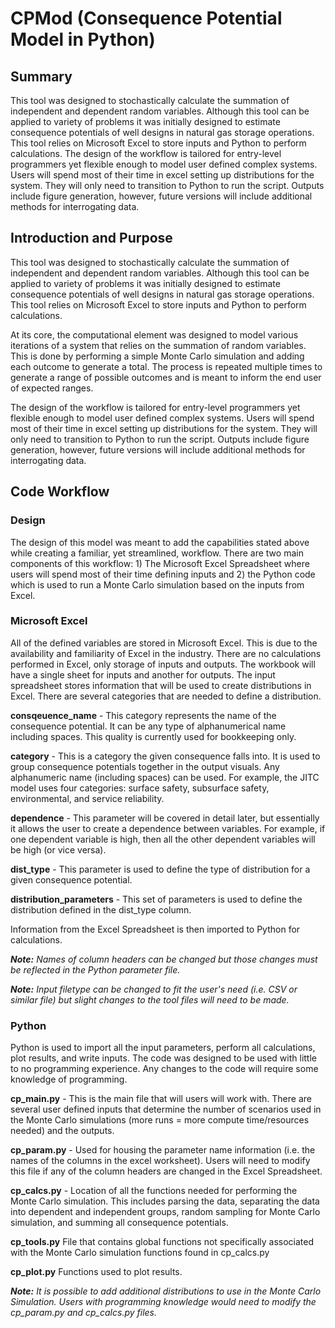 # CPMod (Consequence Potential Model in Python)

## Summary
This tool was designed to stochastically calculate the summation of independent and dependent random variables. Although this tool can be applied to variety of problems it was initially designed to estimate consequence potentials of well designs in natural gas storage operations. This tool relies on Microsoft Excel to store inputs and Python to perform calculations. The design of the workflow is tailored for entry-level programmers yet flexible enough to model user defined complex systems. Users will spend most of their time in excel setting up distributions for the system. They will only need to transition to Python to run the script. Outputs include figure generation, however, future versions will include additional methods for interrogating data.

## Introduction and Purpose
This tool was designed to stochastically calculate the summation of independent and dependent random variables. Although this tool can be applied to variety of problems it was initially designed to estimate consequence potentials of well designs in natural gas storage operations. This tool relies on Microsoft Excel to store inputs and Python to perform calculations.

At its core, the computational element was designed to model various iterations of a system that relies on the summation of random variables. This is done by performing a simple Monte Carlo simulation and adding each outcome to generate a total. The process is repeated multiple times to generate a range of possible outcomes and is meant to inform the end user of expected ranges.

The design of the workflow is tailored for entry-level programmers yet flexible enough to model user defined complex systems. Users will spend most of their time in excel setting up distributions for the system. They will only need to transition to Python to run the script. Outputs include figure generation, however, future versions will include additional methods for interrogating data. 

## Code Workflow
### Design
The design of this model was meant to add the capabilities stated above while creating a familiar, yet streamlined, workflow. There are two main components of this workflow: 1) The Microsoft Excel Spreadsheet where users will spend most of their time defining inputs and 2) the Python code which is used to run a Monte Carlo simulation based on the inputs from Excel.

### Microsoft Excel
All of the defined variables are stored in Microsoft Excel. This is due to the availability and familiarity of Excel in the industry. There are no calculations performed in Excel, only storage of inputs and outputs. The workbook will have a single sheet for inputs and another for outputs. The input spreadsheet stores information that will be used to create distributions in Excel. There are several categories that are needed to define a distribution. 

**consqeuence_name** - This category represents the name of the consequence potential. It can be any type of alphanumerical name including spaces. This quality is currently used for bookkeeping only.

**category** - This is a category the given consequence falls into. It is used to group consequence potentials together in the output visuals. Any alphanumeric name (including spaces) can be used. For example, the JITC model uses four categories: surface safety, subsurface safety, environmental, and service reliability.
 
 **dependence** - This parameter will be covered in detail later, but essentially it allows the user to create a dependence between variables. For example, if one dependent variable is high, then all the other dependent variables will be high (or vice versa).

**dist_type** - This parameter is used to define the type of distribution for a given consequence potential.

**distribution_parameters** - This set of parameters is used to define the distribution defined in the dist_type column.

Information from the Excel Spreadsheet is then imported to Python for calculations.

***Note:*** *Names of column headers can be changed but those changes must be reflected in the Python parameter file.*

***Note:*** *Input filetype can be changed to fit the user's need (i.e. CSV or similar file) but slight changes to the tool files will need to be made.*

### Python
Python is used to import all the input parameters, perform all calculations, plot results, and write inputs. The code was designed to be used with little to no programming experience. Any changes to the code will require some knowledge of programming.

**cp_main.py** - This is the main file that will users will work with. There are several user defined inputs that determine the number of scenarios used in the Monte Carlo simulations (more runs = more compute time/resources needed) and the outputs.

**cp_param.py** - Used for housing the parameter name information (i.e. the names of the columns in the excel worksheet). Users will need to modify this file if any of the column headers are changed in the Excel Spreadsheet.

**cp_calcs.py** - Location of all the functions needed for performing the Monte Carlo simulation. This includes parsing the data, separating the data into dependent and independent groups, random sampling for Monte Carlo simulation, and summing all consequence potentials.

**cp_tools.py** File that contains global functions not specifically associated with the Monte Carlo simulation functions found in cp_calcs.py

**cp_plot.py** Functions used to plot results.

***Note:*** *It is possible to add additional distributions to use in the Monte Carlo Simulation. Users with programming knowledge would need to modify the cp_param.py and cp_calcs.py files.*

